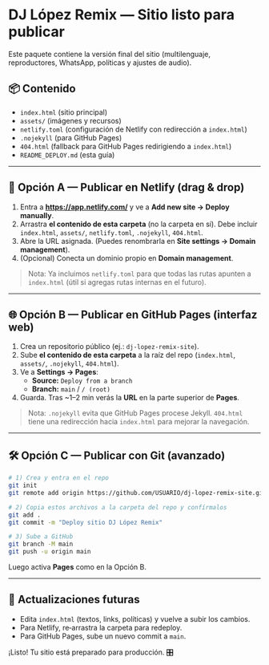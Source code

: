 # DJ López Remix — Sitio listo para publicar

Este paquete contiene la versión final del sitio (multilenguaje, reproductores, WhatsApp, políticas y ajustes de audio).

## 📦 Contenido
- `index.html` (sitio principal)
- `assets/` (imágenes y recursos)
- `netlify.toml` (configuración de Netlify con redirección a `index.html`)
- `.nojekyll` (para GitHub Pages)
- `404.html` (fallback para GitHub Pages redirigiendo a `index.html`)
- `README_DEPLOY.md` (esta guía)

---

## 🚀 Opción A — Publicar en Netlify (drag & drop)
1. Entra a **https://app.netlify.com/** y ve a **Add new site → Deploy manually**.
2. Arrastra **el contenido de esta carpeta** (no la carpeta en sí). Debe incluir `index.html`, `assets/`, `netlify.toml`, `.nojekyll`, `404.html`.
3. Abre la URL asignada. (Puedes renombrarla en **Site settings → Domain management**).
4. (Opcional) Conecta un dominio propio en **Domain management**.

> Nota: Ya incluimos `netlify.toml` para que todas las rutas apunten a `index.html` (útil si agregas rutas internas en el futuro).

---

## 🌐 Opción B — Publicar en GitHub Pages (interfaz web)
1. Crea un repositorio público (ej.: `dj-lopez-remix-site`).
2. Sube **el contenido de esta carpeta** a la raíz del repo (`index.html`, `assets/`, `.nojekyll`, `404.html`).
3. Ve a **Settings → Pages**:
   - **Source:** `Deploy from a branch`
   - **Branch:** `main` / `/ (root)`
4. Guarda. Tras ~1–2 min verás la **URL** en la parte superior de **Pages**.

> Nota: `.nojekyll` evita que GitHub Pages procese Jekyll. `404.html` tiene una redirección hacia `index.html` para mejorar la navegación.

---

## 🛠️ Opción C — Publicar con Git (avanzado)
```bash
# 1) Crea y entra en el repo
git init
git remote add origin https://github.com/USUARIO/dj-lopez-remix-site.git

# 2) Copia estos archivos a la carpeta del repo y confírmalos
git add .
git commit -m "Deploy sitio DJ López Remix"

# 3) Sube a GitHub
git branch -M main
git push -u origin main
```

Luego activa **Pages** como en la Opción B.

---

## 🔁 Actualizaciones futuras
- Edita `index.html` (textos, links, políticas) y vuelve a subir los cambios.
- Para Netlify, re‑arrastra la carpeta para redeploy.
- Para GitHub Pages, sube un nuevo commit a `main`.

¡Listo! Tu sitio está preparado para producción. 🎛️
